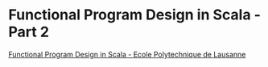 # Functional Program Design in Scala - Part 2
[Functional Program Design in Scala - Ecole Polytechnique de Lausanne](https://www.coursera.org/specializations/scala)





